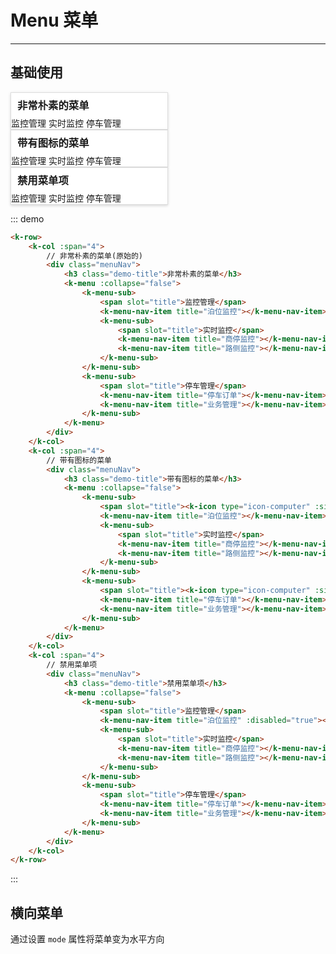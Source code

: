<style>
.menuNav {
    border: 1px solid #ddd;
    width: 250px;
    overflow-y: auto;
    box-shadow: 0 2px 4px 0 rgba(0,0,0,.12), 0 0 6px 0 rgba(0,0,0,.04);
    background-color: #fff;
}
.menuNav .demo-title {
    margin: 7px 0;
    text-indent: 10px;
}
</style>
# Menu 菜单
----
## 基础使用
<div class="demo-block">
 <k-row>
    <k-col :span="4">
        <div class="menuNav">
            <h3 class="demo-title">非常朴素的菜单</h3>
            <k-menu :collapse="false">
                <k-menu-sub>
                    <span slot="title">监控管理</span>
                    <k-menu-nav-item title="泊位监控"></k-menu-nav-item>
                    <k-menu-sub>
                        <span slot="title">实时监控</span>
                        <k-menu-nav-item title="商停监控"></k-menu-nav-item>
                        <k-menu-nav-item title="路侧监控"></k-menu-nav-item>
                    </k-menu-sub>
                </k-menu-sub>
                <k-menu-sub>
                    <span slot="title">停车管理</span>
                    <k-menu-nav-item title="停车订单"></k-menu-nav-item>
                    <k-menu-nav-item title="业务管理"></k-menu-nav-item>
                </k-menu-sub>
            </k-menu>
        </div>
    </k-col>
    <k-col :span="4">
        <div class="menuNav">
            <h3 class="demo-title">带有图标的菜单</h3>
            <k-menu :collapse="false">
                <k-menu-sub>
                    <span slot="title"><k-icon type="icon-computer" :size="14" color="#515151"></k-icon>监控管理</span>
                    <k-menu-nav-item title="泊位监控"></k-menu-nav-item>
                    <k-menu-sub>
                        <span slot="title">实时监控</span>
                        <k-menu-nav-item title="商停监控"></k-menu-nav-item>
                        <k-menu-nav-item title="路侧监控"></k-menu-nav-item>
                    </k-menu-sub>
                </k-menu-sub>
                <k-menu-sub>
                    <span slot="title"><k-icon type="icon-computer" :size="14" color="#515151"></k-icon>停车管理</span>
                    <k-menu-nav-item title="停车订单"></k-menu-nav-item>
                    <k-menu-nav-item title="业务管理"></k-menu-nav-item>
                </k-menu-sub>
            </k-menu>
        </div>
    </k-col>
    <k-col :span="4">
        <div class="menuNav">
            <h3 class="demo-title">禁用菜单项</h3>
            <k-menu :collapse="false">
                <k-menu-sub>
                    <span slot="title">监控管理</span>
                    <k-menu-nav-item title="泊位监控" :disabled="true"></k-menu-nav-item>
                    <k-menu-sub>
                        <span slot="title">实时监控</span>
                        <k-menu-nav-item title="商停监控"></k-menu-nav-item>
                        <k-menu-nav-item title="路侧监控"></k-menu-nav-item>
                    </k-menu-sub>
                </k-menu-sub>
                <k-menu-sub>
                    <span slot="title">停车管理</span>
                    <k-menu-nav-item title="停车订单"></k-menu-nav-item>
                    <k-menu-nav-item title="业务管理"></k-menu-nav-item>
                </k-menu-sub>
            </k-menu>
        </div>
    </k-col>
</k-row>
</div>

::: demo
```html
<k-row>
    <k-col :span="4">
        // 非常朴素的菜单(原始的)
        <div class="menuNav">
            <h3 class="demo-title">非常朴素的菜单</h3>
            <k-menu :collapse="false">
                <k-menu-sub>
                    <span slot="title">监控管理</span>
                    <k-menu-nav-item title="泊位监控"></k-menu-nav-item>
                    <k-menu-sub>
                        <span slot="title">实时监控</span>
                        <k-menu-nav-item title="商停监控"></k-menu-nav-item>
                        <k-menu-nav-item title="路侧监控"></k-menu-nav-item>
                    </k-menu-sub>
                </k-menu-sub>
                <k-menu-sub>
                    <span slot="title">停车管理</span>
                    <k-menu-nav-item title="停车订单"></k-menu-nav-item>
                    <k-menu-nav-item title="业务管理"></k-menu-nav-item>
                </k-menu-sub>
            </k-menu>
        </div>
    </k-col>
    <k-col :span="4">
        // 带有图标的菜单
        <div class="menuNav">
            <h3 class="demo-title">带有图标的菜单</h3>
            <k-menu :collapse="false">
                <k-menu-sub>
                    <span slot="title"><k-icon type="icon-computer" :size="14" color="#515151"></k-icon>监控管理</span>
                    <k-menu-nav-item title="泊位监控"></k-menu-nav-item>
                    <k-menu-sub>
                        <span slot="title">实时监控</span>
                        <k-menu-nav-item title="商停监控"></k-menu-nav-item>
                        <k-menu-nav-item title="路侧监控"></k-menu-nav-item>
                    </k-menu-sub>
                </k-menu-sub>
                <k-menu-sub>
                    <span slot="title"><k-icon type="icon-computer" :size="14" color="#515151"></k-icon>停车管理</span>
                    <k-menu-nav-item title="停车订单"></k-menu-nav-item>
                    <k-menu-nav-item title="业务管理"></k-menu-nav-item>
                </k-menu-sub>
            </k-menu>
        </div>
    </k-col>
    <k-col :span="4">
        // 禁用菜单项
        <div class="menuNav">
            <h3 class="demo-title">禁用菜单项</h3>
            <k-menu :collapse="false">
                <k-menu-sub>
                    <span slot="title">监控管理</span>
                    <k-menu-nav-item title="泊位监控" :disabled="true"></k-menu-nav-item>
                    <k-menu-sub>
                        <span slot="title">实时监控</span>
                        <k-menu-nav-item title="商停监控"></k-menu-nav-item>
                        <k-menu-nav-item title="路侧监控"></k-menu-nav-item>
                    </k-menu-sub>
                </k-menu-sub>
                <k-menu-sub>
                    <span slot="title">停车管理</span>
                    <k-menu-nav-item title="停车订单"></k-menu-nav-item>
                    <k-menu-nav-item title="业务管理"></k-menu-nav-item>
                </k-menu-sub>
            </k-menu>
        </div>
    </k-col>
</k-row>
```
:::
## 横向菜单
通过设置 ```mode``` 属性将菜单变为水平方向

<div class="demo-block"></div>